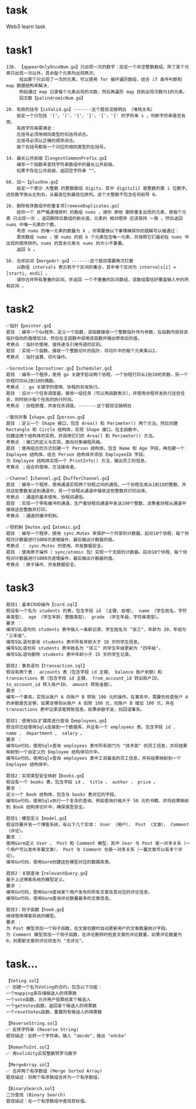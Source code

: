 # task
Web3 learn task

# task1
    136. 【appearOnlyOnceNum.go】只出现一次的数字：给定一个非空整数数组，除了某个元素只出现一次以外，其余每个元素均出现两次。
         找出那个只出现了一次的元素。可以使用 for 循环遍历数组，结合 if 条件判断和 map 数据结构来解决，
         例如通过 map 记录每个元素出现的次数，然后再遍历 map 找到出现次数为1的元素。
         回文数【palindromicNum.go】

    20. 有效的括号【isValid.go】-------这个题目没搞明白 （堆栈关系）
        给定一个只包括 '('，')'，'{'，'}'，'['，']' 的字符串 s ，判断字符串是否有效。
        有效字符串需满足：
        左括号必须用相同类型的右括号闭合。
        左括号必须以正确的顺序闭合。
        每个右括号都有一个对应的相同类型的左括号。

    14. 最长公共前缀【longestCommonPrefix.go】
        编写一个函数来查找字符串数组中的最长公共前缀。
        如果不存在公共前缀，返回空字符串 ""。

    66. 加一【plusOne.go】
        给定一个表示 大整数 的整数数组 digits，其中 digits[i] 是整数的第 i 位数字。这些数字按从左到右，从最高位到最低位排列。这个大整数不包含任何前导 0。

    26. 删除有序数组中的重复项[removeDuplicates.go]
        给你一个 非严格递增排列 的数组 nums ，请你 原地 删除重复出现的元素，使每个元素 只出现一次 ，返回删除后数组的新长度。元素的 相对顺序 应该保持 一致 。然后返回 nums 中唯一元素的个数。
        考虑 nums 的唯一元素的数量为 k ，你需要做以下事情确保你的题解可以被通过：
        更改数组 nums ，使 nums 的前 k 个元素包含唯一元素，并按照它们最初在 nums 中出现的顺序排列。nums 的其余元素与 nums 的大小不重要。
        返回 k 。

    56. 合并区间【mergeArr.go】-------这个题目需要再次打磨
        以数组 intervals 表示若干个区间的集合，其中单个区间为 intervals[i] = [starti, endi] 。
        请你合并所有重叠的区间，并返回 一个不重叠的区间数组，该数组需恰好覆盖输入中的所有区间 。

# task2
    ✅指针【pointer.go】
    题目 ：编写一个Go程序，定义一个函数，该函数接收一个整数指针作为参数，在函数内部将该指针指向的值增加10，然后在主函数中调用该函数并输出修改后的值。
    考察点 ：指针的使用、值传递与引用传递的区别。
    题目 ：实现一个函数，接收一个整数切片的指针，将切片中的每个元素乘以2。
    考察点 ：指针运算、切片操作。

    ✅Goroutine【goroutiner.go】【scheduler.go】
    题目 ：编写一个程序，使用 go 关键字启动两个协程，一个协程打印从1到10的奇数，另一个协程打印从2到10的偶数。
    考察点 ： go 关键字的使用、协程的并发执行。
    题目 ：设计一个任务调度器，接收一组任务（可以用函数表示），并使用协程并发执行这些任务，同时统计每个任务的执行时间。
    考察点 ：协程原理、并发任务调度。-------这个题目没搞明白

    ✅面向对象【shape.go】【person.go】
    题目 ：定义一个 Shape 接口，包含 Area() 和 Perimeter() 两个方法。然后创建 Rectangle 和 Circle 结构体，实现 Shape 接口。在主函数中，
    创建这两个结构体的实例，并调用它们的 Area() 和 Perimeter() 方法。
    考察点 ：接口的定义与实现、面向对象编程风格。
    题目 ：使用组合的方式创建一个 Person 结构体，包含 Name 和 Age 字段，再创建一个 Employee 结构体，组合 Person 结构体并添加 EmployeeID 字段。
    为 Employee 结构体实现一个 PrintInfo() 方法，输出员工的信息。
    考察点 ：组合的使用、方法接收者。

    ✅Channel【channel.go】【bufferChannel.go】
    题目 ：编写一个程序，使用通道实现两个协程之间的通信。一个协程生成从1到10的整数，并将这些整数发送到通道中，另一个协程从通道中接收这些整数并打印出来。
    考察点 ：通道的基本使用、协程间通信。
    题目 ：实现一个带有缓冲的通道，生产者协程向通道中发送100个整数，消费者协程从通道中接收这些整数并打印。
    考察点 ：通道的缓冲机制。

    ✅锁机制【mutex.go】【atomic.go】
    题目 ：编写一个程序，使用 sync.Mutex 来保护一个共享的计数器。启动10个协程，每个协程对计数器进行1000次递增操作，最后输出计数器的值。
    考察点 ： sync.Mutex 的使用、并发数据安全。
    题目 ：使用原子操作（ sync/atomic 包）实现一个无锁的计数器。启动10个协程，每个协程对计数器进行1000次递增操作，最后输出计数器的值。
    考察点 ：原子操作、并发数据安全。

# task3
    题目1：基本CRUD操作【curd.sql】
    假设有一个名为 students 的表，包含字段 id （主键，自增）、 name （学生姓名，字符串类型）、 age （学生年龄，整数类型）、 grade （学生年级，字符串类型）。
    要求 ：
    编写SQL语句向 students 表中插入一条新记录，学生姓名为 "张三"，年龄为 20，年级为 "三年级"。
    编写SQL语句查询 students 表中所有年龄大于 18 岁的学生信息。
    编写SQL语句将 students 表中姓名为 "张三" 的学生年级更新为 "四年级"。
    编写SQL语句删除 students 表中年龄小于 15 岁的学生记录。

    题目2：事务语句【transaction.sql】
    假设有两个表： accounts 表（包含字段 id 主键， balance 账户余额）和 transactions 表（包含字段 id 主键， from_account_id 转出账户ID， to_account_id 转入账户ID， amount 转账金额）。
    要求 ：
    编写一个事务，实现从账户 A 向账户 B 转账 100 元的操作。在事务中，需要先检查账户 A 的余额是否足够，如果足够则从账户 A 扣除 100 元，向账户 B 增加 100 元，并在 transactions 表中记录该笔转账信息。如果余额不足，则回滚事务。

    题目1：使用SQL扩展库进行查询【employees.go】
    假设你已经使用Sqlx连接到一个数据库，并且有一个 employees 表，包含字段 id 、 name 、 department 、 salary 。
    要求 ：
    编写Go代码，使用Sqlx查询 employees 表中所有部门为 "技术部" 的员工信息，并将结果映射到一个自定义的 Employee 结构体切片中。
    编写Go代码，使用Sqlx查询 employees 表中工资最高的员工信息，并将结果映射到一个 Employee 结构体中。

    题目2：实现类型安全映射【books.go】
    假设有一个 books 表，包含字段 id 、 title 、 author 、 price 。
    要求 ：
    定义一个 Book 结构体，包含与 books 表对应的字段。
    编写Go代码，使用Sqlx执行一个复杂的查询，例如查询价格大于 50 元的书籍，并将结果映射到 Book 结构体切片中，确保类型安全。

    题目1：模型定义【model.go】
    假设你要开发一个博客系统，有以下几个实体： User （用户）、 Post （文章）、 Comment （评论）。
    要求 ：
    使用Gorm定义 User 、 Post 和 Comment 模型，其中 User 与 Post 是一对多关系（一个用户可以发布多篇文章）， Post 与 Comment 也是一对多关系（一篇文章可以有多个评论）。
    编写Go代码，使用Gorm创建这些模型对应的数据库表。

    题目2：关联查询【relevantQuery.go】
    基于上述博客系统的模型定义。
    要求 ：
    编写Go代码，使用Gorm查询某个用户发布的所有文章及其对应的评论信息。
    编写Go代码，使用Gorm查询评论数量最多的文章信息。

    题目3：钩子函数【hook.go】
    继续使用博客系统的模型。
    要求 ：
    为 Post 模型添加一个钩子函数，在文章创建时自动更新用户的文章数量统计字段。
    为 Comment 模型添加一个钩子函数，在评论删除时检查文章的评论数量，如果评论数量为 0，则更新文章的评论状态为 "无评论"。




















# task...
    【Voting.sol】
    ✅ 创建一个名为Voting的合约，包含以下功能：
    一个mapping来存储候选人的得票数
    一个vote函数，允许用户投票给某个候选人
    一个getVotes函数，返回某个候选人的得票数
    一个resetVotes函数，重置所有候选人的得票数

    【ReverseString.sol】
    ✅ 反转字符串 (Reverse String)
    题目描述：反转一个字符串。输入 "abcde"，输出 "edcba"

    【RomanToInt.sol】
    ✅ 用solidity实现整数转罗马数字

    【MergeArray.sol】
    ✅ 合并两个有序数组 (Merge Sorted Array)
    题目描述：将两个有序数组合并为一个有序数组。

    【BinarySearch.sol】
    二分查找 (Binary Search)
    题目描述：在一个有序数组中查找目标值。